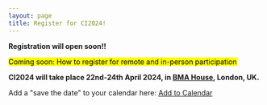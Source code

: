 ```yaml
---
layout: page
title: Register for CI2024!
---
```



**Registration will open soon!!**

<mark>Coming soon: How to register for remote and in-person participation</mark>

**CI2024 will take place 22nd-24th April 2024, in [BMA House](https://bmahouse.org.uk), London, UK.**

Add a "save the date" to your calendar here: <a title="Add to Calendar" class="addeventatc" data-id="rw19409406" href="https://www.addevent.com/event/rw19409406" target="_blank">Add to Calendar</a> <script type="text/javascript" src="https://cdn.addevent.com/libs/atc/1.6.1/atc.min.js" async defer></script>


<!-- <p align="justify">
We are excited to announce that registration is now open for OSR, and it comes at no cost to attendees. We kindly request that you register for OSR, not only to receive updates and reminders during the meeting but also to stay informed about bonus events throughout the year. If you wish to opt out from receiving future communications, please feel free to email us at ohbmopenscience@gmail.com.</p>

<iframe width="640px" height= "480px" src= "https://forms.office.com/Pages/ResponsePage.aspx?id=DQSIkWdsW0yxEjajBLZtrQAAAAAAAAAAAAMAAC9pqdJURFk3UkNRVTM3SDYzQ1dDTUxRNkFETjVGSy4u" frameborder= "0" marginwidth= "0" marginheight= "0" style= "border: none; max-width:100%; max-height:100vh" allowfullscreen webkitallowfullscreen mozallowfullscreen msallowfullscreen> </iframe> -->
